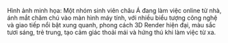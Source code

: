 Hình ảnh minh họa: Một nhóm sinh viên châu Á đang làm việc online từ nhà, ánh mắt chăm chú vào màn hình máy tính, với nhiều biểu tượng công nghệ và giao tiếp nổi bật xung quanh, phong cách 3D Render hiện đại, màu sắc tươi sáng, trẻ trung, tạo cảm giác thoải mái và hứng thú khi làm việc từ xa.